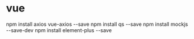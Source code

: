 # vue

npm install axios vue-axios --save
npm install qs --save
npm install mockjs --save-dev
npm install element-plus --save